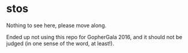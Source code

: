 stos
====

Nothing to see here, please move along.

Ended up not using this repo for GopherGala 2016, and it should not be judged (in one sense of the word, at least!).

